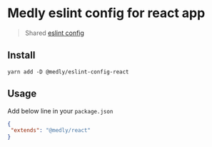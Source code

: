 # Medly eslint config for react app

> Shared [eslint config](https://eslint.org/docs/user-guide/getting-started)

## Install

```shell
yarn add -D @medly/eslint-config-react
```

## Usage

Add below line in your `package.json`

```json
{
 "extends": "@medly/react"
}
```
